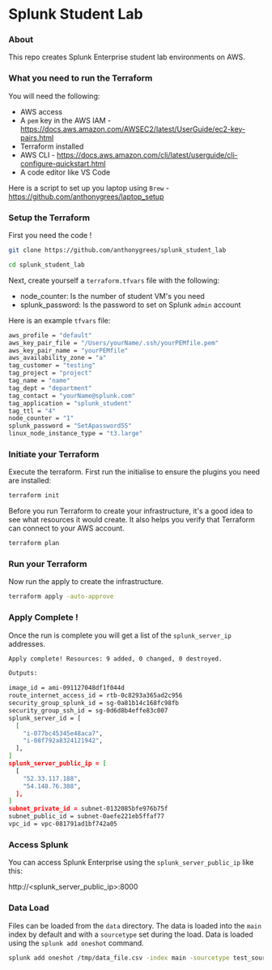 # Splunk Student Lab
   
### About  
This repo creates Splunk Enterprise student lab environments on AWS.  
  
  
### What you need to run the Terraform
You will need the following:  
 - AWS access  
 - A `pem` key in the AWS IAM  - https://docs.aws.amazon.com/AWSEC2/latest/UserGuide/ec2-key-pairs.html
 - Terraform installed  
 - AWS CLI  - https://docs.aws.amazon.com/cli/latest/userguide/cli-configure-quickstart.html
 - A code editor like VS Code  
  
Here is a script to set up you laptop using `Brew` - https://github.com/anthonygrees/laptop_setup
  
### Setup the Terraform
First you need the code !  
  
```bash
git clone https://github.com/anthonygrees/splunk_student_lab

cd splunk_student_lab
```
  
Next, create yourself a `terraform.tfvars` file with the following:  
 - node_counter: Is the number of student VM's you need   
 - splunk_password: Is the password to set on Splunk `admin` account  
  
Here is an example `tfvars` file:  
```bash
aws_profile = "default"
aws_key_pair_file = "/Users/yourName/.ssh/yourPEMfile.pem"
aws_key_pair_name = "yourPEMfile"
aws_availability_zone = "a"
tag_customer = "testing"
tag_project = "project"
tag_name = "name"
tag_dept = "department"
tag_contact = "yourName@splunk.com"
tag_application = "splunk_student"
tag_ttl = "4"
node_counter = "1"
splunk_password = "SetApassword55"
linux_node_instance_type = "t3.large"
```
  
### Initiate your Terraform
Execute the terraform. First run the initialise to ensure the plugins you need are installed:  
  
```bash
terraform init
```
  
Before you run Terraform to create your infrastructure, it's a good idea to see what resources it would create. It also helps you verify that Terraform can connect to your AWS account.  
  
```bash
terraform plan
```
  
### Run your Terraform
  
Now run the apply to create the infrastructure.  
  
```bash
terraform apply -auto-approve
```
  
### Apply Complete !
Once the run is complete you will get a list of the `splunk_server_ip` addresses.  
  
```bash
Apply complete! Resources: 9 added, 0 changed, 0 destroyed.

Outputs:

image_id = ami-091127048df1f044d
route_internet_access_id = rtb-0c8293a365ad2c956
security_group_splunk_id = sg-0a81b14c168fc98fb
security_group_ssh_id = sg-0d6d8b4effe83c007
splunk_server_id = [
  [
    "i-077bc45345e48aca7",
    "i-08f792a8324121942",
  ],
]
splunk_server_public_ip = [
  [
    "52.33.117.188",
    "54.148.76.388",
  ],
]
subnet_private_id = subnet-0132085bfe976b75f
subnet_public_id = subnet-0aefe221eb5ffaf77
vpc_id = vpc-081791ad1bf742a05
```
  
### Access Splunk
You can access Splunk Enterprise using the `splunk_server_public_ip` like this:
  
http://<splunk_server_public_ip>:8000  
  
  
### Data Load
Files can be loaded from the `data` directory.  The data is loaded into the `main` index by default and with a `sourcetype` set during the load.  Data is loaded using the `splunk add oneshot` command.  
  
```bash
splunk add oneshot /tmp/data_file.csv -index main -sourcetype test_source -auth user:password
```
  